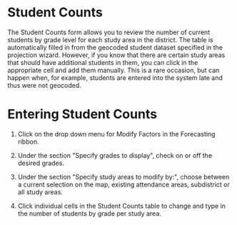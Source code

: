 # Student Counts
The Student Counts form allows you to review the number of current students by grade level for each study area in the district. The table is automatically filled in from the geocoded student dataset specified in the projection wizard.  However, if you know that there are certain study areas that should have additional students in them, you can click in the appropriate cell and add them manually.  This is a rare occasion, but can happen when, for example, students are entered into the system late and thus were not geocoded.

# Entering Student Counts

1. Click on the drop down menu for Modify Factors in the Forecasting ribbon.

2. Under the section "Specify grades to display", check on or off the desired grades.

3. Under the section "Specify study areas to modify by:", choose between a current selection on the map, existing attendance areas, subdistrict or all study areas.

4. Click individual cells in the Student Counts table to change and type in the number of students by grade per study area.

 

